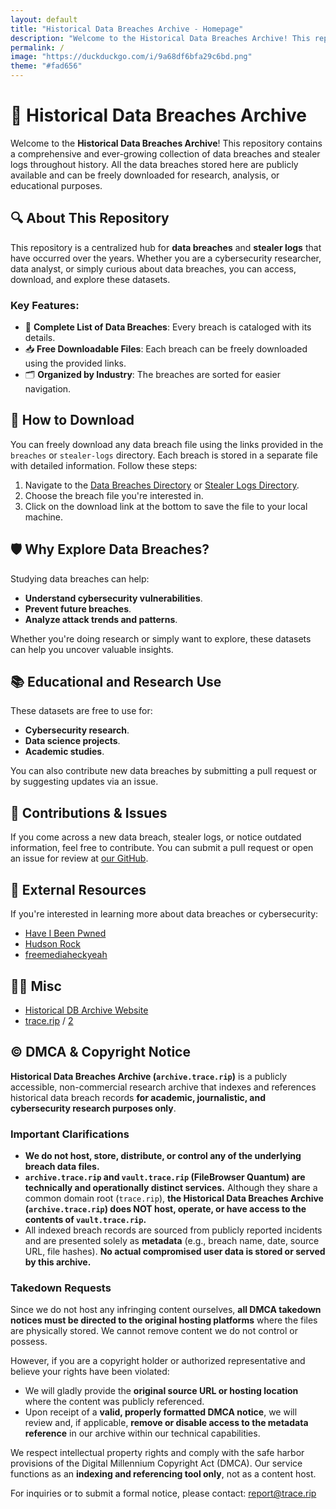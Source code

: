 ```yaml
---
layout: default
title: "Historical Data Breaches Archive - Homepage"
description: "Welcome to the Historical Data Breaches Archive! This repository contains a comprehensive and ever-growing collection of data breaches and stealer logs throughout history. All the data breaches stored here are publicly available and can be freely downloaded for research, analysis, or educational purposes."
permalink: /
image: "https://duckduckgo.com/i/9a68df6bfa29c6bd.png"
theme: "#fad656"
---
```


# 📂 Historical Data Breaches Archive

Welcome to the **Historical Data Breaches Archive**! This repository contains a comprehensive and ever-growing collection of data breaches and stealer logs throughout history. All the data breaches stored here are publicly available and can be freely downloaded for research, analysis, or educational purposes.

## 🔍 About This Repository

This repository is a centralized hub for **data breaches** and **stealer logs** that have occurred over the years. Whether you are a cybersecurity researcher, data analyst, or simply curious about data breaches, you can access, download, and explore these datasets.

### Key Features:
- 📜 **Complete List of Data Breaches**: Every breach is cataloged with its details.
- 📥 **Free Downloadable Files**: Each breach can be freely downloaded using the provided links.
- 🗂️ **Organized by Industry**: The breaches are sorted for easier navigation.

## 🚀 How to Download

You can freely download any data breach file using the links provided in the `breaches` or `stealer-logs` directory. Each breach is stored in a separate file with detailed information. Follow these steps:

1. Navigate to the [Data Breaches Directory](./breaches) or [Stealer Logs Directory](./stealer-logs).
2. Choose the breach file you're interested in.
3. Click on the download link at the bottom to save the file to your local machine.

## 🛡️ Why Explore Data Breaches?

Studying data breaches can help:
- **Understand cybersecurity vulnerabilities**.
- **Prevent future breaches**.
- **Analyze attack trends and patterns**.

Whether you're doing research or simply want to explore, these datasets can help you uncover valuable insights.

## 📚 Educational and Research Use

These datasets are free to use for:
- **Cybersecurity research**.
- **Data science projects**.
- **Academic studies**.
  
You can also contribute new data breaches by submitting a pull request or by suggesting updates via an issue.

## 🔧 Contributions & Issues

If you come across a new data breach, stealer logs, or notice outdated information, feel free to contribute. You can submit a pull request or open an issue for review at [our GitHub](https://redirect.trace.rip/?url=https://github.com/tracerip/archive.trace.rip).

## 🔗 External Resources

If you're interested in learning more about data breaches or cybersecurity:
- [Have I Been Pwned](https://redirect.trace.rip/?url=https://haveibeenpwned.com)
- [Hudson Rock](https://redirect.trace.rip/?url=https://www.hudsonrock.com/threat-intelligence-cybercrime-tools)
- [freemediaheckyeah](https://redirect.trace.rip/?url=https://fmhy.net)

## 🤷‍♀️ Misc

- [Historical DB Archive Website](https://archive.trace.rip)
- [trace.rip](https://trace.rip) / [2](https://searchub.vip)

## ©️ DMCA & Copyright Notice

**Historical Data Breaches Archive (`archive.trace.rip`)** is a publicly accessible, non-commercial research archive that indexes and references historical data breach records **for academic, journalistic, and cybersecurity research purposes only**.

### Important Clarifications

- **We do not host, store, distribute, or control any of the underlying breach data files.**  
- **`archive.trace.rip` and `vault.trace.rip` (FileBrowser Quantum) are technically and operationally distinct services.** Although they share a common domain root (`trace.rip`), **the Historical Data Breaches Archive (`archive.trace.rip`) does NOT host, operate, or have access to the contents of `vault.trace.rip`.**  
- All indexed breach records are sourced from publicly reported incidents and are presented solely as **metadata** (e.g., breach name, date, source URL, file hashes). **No actual compromised user data is stored or served by this archive.**

### Takedown Requests

Since we do not host any infringing content ourselves, **all DMCA takedown notices must be directed to the original hosting platforms** where the files are physically stored. We cannot remove content we do not control or possess.

However, if you are a copyright holder or authorized representative and believe your rights have been violated:

- We will gladly provide the **original source URL or hosting location** where the content was publicly referenced.  
- Upon receipt of a **valid, properly formatted DMCA notice**, we will review and, if applicable, **remove or disable access to the metadata reference** in our archive within our technical capabilities.

We respect intellectual property rights and comply with the safe harbor provisions of the Digital Millennium Copyright Act (DMCA). Our service functions as an **indexing and referencing tool only**, not as a content host.

For inquiries or to submit a formal notice, please contact: [report@trace.rip](mailto:report@trace.rip)